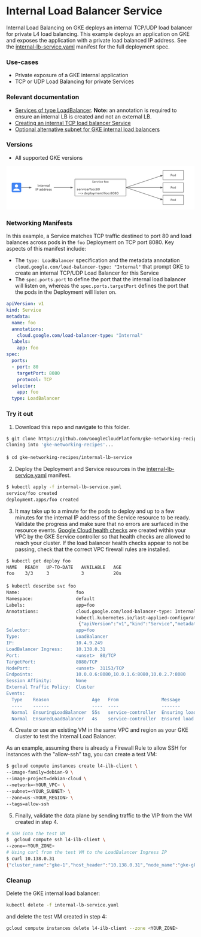 # Internal Load Balancer Service

Internal Load Balancing on GKE deploys an internal TCP/UDP load balancer for private L4 load balancing. This example deploys an application on GKE and exposes the application with a private load balanced IP address. See the [internal-lb-service.yaml](internal-lb-service.yaml) manifest for the full deployment spec.

### Use-cases

- Private exposure of a GKE internal application
- TCP or UDP Load Balancing for private Services

### Relevant documentation

- [Services of type LoadBalancer](https://cloud.google.com/kubernetes-engine/docs/concepts/service#services_of_type_loadbalancer).  **Note:** an annotation is required to ensure an internal LB is created and not an external LB.
- [Creating an internal TCP load balancer Service](https://cloud.google.com/kubernetes-engine/docs/how-to/internal-load-balancing#create)
- [Optional alternative subnet for GKE internal load balancers](https://cloud.google.com/kubernetes-engine/docs/how-to/internal-load-balancing#lb_subnet)

### Versions

- All supported GKE versions


![internal LoadBalancer service](../../../images/internal-lb-service.png)

### Networking Manifests

In this example, a Service matches TCP traffic destined to port 80 and load balances across pods in the `foo` Deployment on TCP port 8080.  Key aspects of this manifest include:

- The `type: LoadBalancer` specification and the metadata annotation `cloud.google.com/load-balancer-type: "Internal"` that prompt GKE to create an internal TCP/UDP Load Balancer for this Service
- The `spec.ports.port` to define the port that the internal load balancer will listen on, whereas the `spec.ports.targetPort` defines the port that the pods in the Deployment will listen on.

```yaml
apiVersion: v1
kind: Service
metadata:
  name: foo
  annotations:
    cloud.google.com/load-balancer-type: "Internal"
  labels:
    app: foo
spec:
  ports:
  - port: 80
    targetPort: 8080
    protocol: TCP
  selector:
    app: foo
  type: LoadBalancer
```


### Try it out

1. Download this repo and navigate to this folder.

```sh
$ git clone https://github.com/GoogleCloudPlatform/gke-networking-recipes.git
Cloning into 'gke-networking-recipes'...

$ cd gke-networking-recipes/internal-lb-service
```

2. Deploy the Deployment and Service resources in the [internal-lb-service.yaml](internal-lb-service.yaml) manifest.

```sh
$ kubectl apply -f internal-lb-service.yaml
service/foo created
deployment.apps/foo created
```

3. It may take up to a minute for the pods to deploy and up to a few minutes for the internal IP address of the Service resource to be ready. Validate the progress and make sure that no errors are surfaced in the resource events. [Google Cloud health checks](https://cloud.google.com/load-balancing/docs/health-check-concepts#ip-ranges) are created within your VPC by the GKE Service controller so that health checks are allowed to reach your cluster. If the load balancer health checks appear to not be passing, check that the correct VPC firewall rules are installed.

```sh
$ kubectl get deploy foo
NAME   READY   UP-TO-DATE   AVAILABLE   AGE
foo    3/3     3            3           20s

$ kubectl describe svc foo
Name:                     foo
Namespace:                default
Labels:                   app=foo
Annotations:              cloud.google.com/load-balancer-type: Internal
                          kubectl.kubernetes.io/last-applied-configuration:
                           {"apiVersion":"v1","kind":"Service","metadata":{"annotations":{"cloud.google.com/load-balancer-type":"Internal"},"labels":{"app":"foo"},\"n...
Selector:                 app=foo
Type:                     LoadBalancer
IP:                       10.4.9.249
LoadBalancer Ingress:     10.138.0.31
Port:                     <unset>  80/TCP
TargetPort:               8080/TCP
NodePort:                 <unset>  31153/TCP
Endpoints:                10.0.0.6:8080,10.0.1.6:8080,10.0.2.7:8080
Session Affinity:         None
External Traffic Policy:  Cluster
Events:
  Type    Reason                Age   From                Message
  ----    ------                ----  ----                -------
  Normal  EnsuringLoadBalancer  55s   service-controller  Ensuring load balancer
  Normal  EnsuredLoadBalancer   4s    service-controller  Ensured load balancer

```


4. Create or use an existing VM in the same VPC and region as your GKE cluster to test the Internal Load Balancer.

As an example, assuming there is already a Firewall Rule to allow SSH for instances with the "allow-ssh" tag, you can create a test VM:

```sh
$ gcloud compute instances create l4-ilb-client \
--image-family=debian-9 \
--image-project=debian-cloud \
--network=<YOUR_VPC> \
--subnet=<YOUR_SUBNET> \
--zone=us-<YOUR_REGION> \
--tags=allow-ssh
```

5. Finally, validate the data plane by sending traffic to the VIP from the VM created in step 4.

```sh
# SSH into the test VM
$  gcloud compute ssh l4-ilb-client \
--zone=<YOUR_ZONE>
# Using curl from the test VM to the LoadBalancer Ingress IP
$ curl 10.138.0.31
{"cluster_name":"gke-1","host_header":"10.138.0.31","node_name":"gke-gke-1-default-pool-f8833294-vxnd.c.cythom-sandbox-001.internal","pod_name":"foo-66d75b5644-w9tkc","pod_name_emoji":"🍫","project_id":"cythom-sandbox-001","timestamp":"2020-11-14T03:18:56","zone":"us-west1-a"}
```

### Cleanup

Delete the GKE internal load balancer:

```sh
kubectl delete -f internal-lb-service.yaml
```

and delete the test VM created in step 4:

```sh
gcloud compute instances delete l4-ilb-client --zone <YOUR_ZONE>
```
